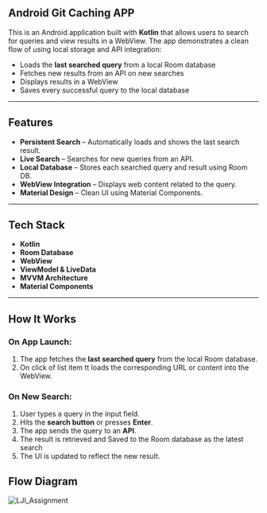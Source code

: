 ## Android Git Caching APP

This is an Android application built with **Kotlin** that allows users to search for queries and view results in a WebView. The app demonstrates a clean flow of using local storage and API integration:

- Loads the **last searched query** from a local Room database
- Fetches new results from an API on new searches
- Displays results in a WebView
- Saves every successful query to the local database
  
---

## Features

- **Persistent Search** – Automatically loads and shows the last search result.
- **Live Search** – Searches for new queries from an API.
- **Local Database** – Stores each searched query and result using Room DB.
- **WebView Integration** – Displays web content related to the query.
- **Material Design** – Clean UI using Material Components.

---

## Tech Stack

- **Kotlin**
- **Room Database**
- **WebView**
- **ViewModel & LiveData**
- **MVVM Architecture**
- **Material Components**

---

## How It Works

### On App Launch:
1. The app fetches the **last searched query** from the local Room database.
2. On click of list item tt loads the corresponding URL or content into the WebView.

### On New Search:
1. User types a query in the input field.
2. Hits the **search button** or presses **Enter**.
3. The app sends the query to an **API**.
4. The result is retrieved and Saved to the Room database as the latest search
5. The UI is updated to reflect the new result.

## Flow Diagram

![LJI_Assignment](https://github.com/user-attachments/assets/bcc4b2df-6b12-4e1c-b975-abc42a33d427)

